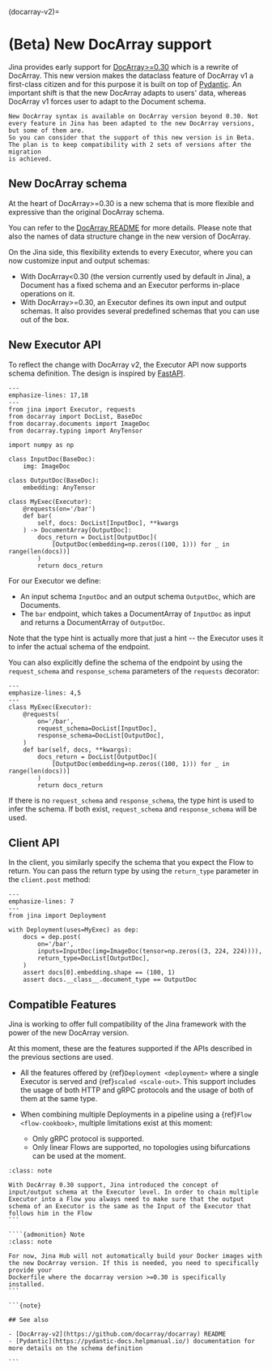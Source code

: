 (docarray-v2)=
# (Beta) New DocArray support

Jina provides early support for [DocArray>=0.30](https://github.com/docarray/docarray) which
is a rewrite of DocArray. This new version makes the dataclass feature of DocArray v1 a first-class citizen and for this 
purpose it is built on top of [Pydantic](https://pydantic-docs.helpmanual.io/). An important shift is that 
the new DocArray adapts to users' data, whereas DocArray v1 forces user to adapt to the Document schema.

```{warning} Beta support
New DocArray syntax is available on DocArray version beyond 0.30. Not every feature in Jina has been adapted to the new DocArray versions, but some of them are.
So you can consider that the support of this new version is in Beta. The plan is to keep compatibility with 2 sets of versions after the migration 
is achieved.
```

## New DocArray schema

At the heart of DocArray>=0.30 is a new schema that is more flexible and expressive than the original DocArray schema.

You can refer to the [DocArray README](https://github.com/docarray/docarray) for more details. 
Please note that also the names of data structure change in the new version of DocArray.

On the Jina side, this flexibility extends to every Executor, where you can now customize input and output schemas:

- With DocArray<0.30 (the version currently used by default in Jina), a Document has a fixed schema and an Executor performs in-place operations on it. 
- With DocArray>=0.30, an Executor defines its own input and output schemas. It also provides several predefined schemas that you can use out of the box.

## New Executor API

To reflect the change with DocArray v2, the Executor API now supports schema definition. The 
design is inspired by [FastAPI](https://fastapi.tiangolo.com/). 


```{code-block} python
---
emphasize-lines: 17,18
---
from jina import Executor, requests
from docarray import DocList, BaseDoc
from docarray.documents import ImageDoc
from docarray.typing import AnyTensor

import numpy as np

class InputDoc(BaseDoc):
    img: ImageDoc

class OutputDoc(BaseDoc):
    embedding: AnyTensor

class MyExec(Executor):
    @requests(on='/bar')
    def bar(
        self, docs: DocList[InputDoc], **kwargs
    ) -> DocumentArray[OutputDoc]:
        docs_return = DocList[OutputDoc](
            [OutputDoc(embedding=np.zeros((100, 1))) for _ in range(len(docs))]
        )
        return docs_return
```

For our Executor we define:

- An input schema `InputDoc` and an output schema `OutputDoc`, which are Documents. 
- The `bar` endpoint, which takes a DocumentArray of `InputDoc` as input and returns a DocumentArray of
`OutputDoc`. 

Note that the type hint is actually more that just a hint -- the Executor uses it to infer the actual
schema of the endpoint.

You can also explicitly define the schema of the endpoint by using the `request_schema` and
`response_schema` parameters of the `requests` decorator:


```{code-block} python
---
emphasize-lines: 4,5
---
class MyExec(Executor):
    @requests(
        on='/bar',
        request_schema=DocList[InputDoc],
        response_schema=DocList[OutputDoc],
    )
    def bar(self, docs, **kwargs):
        docs_return = DocList[OutputDoc](
            [OutputDoc(embedding=np.zeros((100, 1))) for _ in range(len(docs))]
        )
        return docs_return
```

If there is no `request_schema` and `response_schema`, the type hint is used to infer the schema. If both exist, `request_schema`
and `response_schema` will be used.


## Client API

In the client, you similarly specify the schema that you expect the Flow to return. You can pass the return type by using the `return_type` parameter in the `client.post` method:

```{code-block} python
---
emphasize-lines: 7
---
from jina import Deployment

with Deployment(uses=MyExec) as dep:
    docs = dep.post(
        on='/bar',
        inputs=InputDoc(img=ImageDoc(tensor=np.zeros((3, 224, 224)))),
        return_type=DocList[OutputDoc],
    )
    assert docs[0].embedding.shape == (100, 1)
    assert docs.__class__.document_type == OutputDoc
```


## Compatible Features

Jina is working to offer full compatibility of the Jina framework with the power of the new DocArray version.

At this moment, these are the features supported if the APIs described in the previous sections are used.

- All the features offered by {ref}`Deployment <deployment>` where a single Executor is served and {ref}`scaled <scale-out>`. This support includes the usage of both
HTTP and gRPC protocols and the usage of both of them at the same type.

- When combining multiple Deployments in a pipeline using a {ref}`Flow <flow-cookbook>`, multiple limitations exist at this moment:

    - Only gRPC protocol is supported.
    - Only linear Flows are supported, no topologies using bifurcations can be used at the moment.

````{admonition} Note
:class: note

With DocArray 0.30 support, Jina introduced the concept of input/output schema at the Executor level. In order to chain multiple Executor into a Flow you always need to make sure that the output schema of an Executor is the same as the Input of the Executor that follows him in the Flow
```

````{admonition} Note
:class: note

For now, Jina Hub will not automatically build your Docker images with the new DocArray version. If this is needed, you need to specifically provide your 
Dockerfile where the docarray version >=0.30 is specifically installed.
```

```{note}

## See also

- [DocArray-v2](https://github.com/docarray/docarray) README
- [Pydantic](https://pydantic-docs.helpmanual.io/) documentation for more details on the schema definition

```
